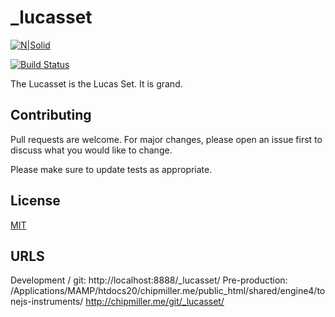 # _lucasset
[![N|Solid](https://cldup.com/dTxpPi9lDf.thumb.png)](https://nodesource.com/products/nsolid)

[![Build Status](https://travis-ci.org/joemccann/dillinger.svg?branch=master)](https://travis-ci.org/joemccann/dillinger)

The Lucasset is the Lucas Set. It is grand.

## Contributing
Pull requests are welcome. For major changes, please open an issue first to discuss what you would like to change.

Please make sure to update tests as appropriate.


## License
[MIT](https://choosealicense.com/licenses/mit/)

## URLS
Development / git: http://localhost:8888/_lucasset/
Pre-production: 
/Applications/MAMP/htdocs20/chipmiller.me/public_html/shared/engine4/tonejs-instruments/
http://chipmiller.me/git/_lucasset/





